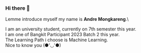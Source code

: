 ### Hi there 👋

Lemme introduce myself my name is **Andre Mongkareng**.\

I am an university student, currently on 7th semester this year.\
I am one of Bangkit Participant 2023 Batch 2 this year.\
The Learning Path i choose is Machine Learning.\
Nice to know you (●'◡'●)
<!--
**amongkareng/amongkareng** is a ✨ _special_ ✨ repository because its `README.md` (this file) appears on your GitHub profile.

Here are some ideas to get you started:

- 🔭 I’m currently working on ...
- 🌱 I’m currently learning ...
- 👯 I’m looking to collaborate on ...
- 🤔 I’m looking for help with ...
- 💬 Ask me about ...
- 📫 How to reach me: ...
- 😄 Pronouns: ...
- ⚡ Fun fact: ...
-->
